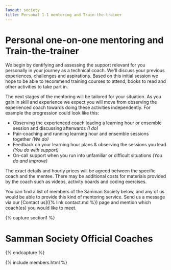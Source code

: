 ```yaml
---
layout: society
title: Personal 1-1 mentoring and Train-the-trainer
---
```


# Personal one-on-one mentoring and Train-the-trainer

We begin by dentifying and assessing the support relevant for you personally in your journey as a technical coach. We'll discuss your previous experiences, challenges and aspirations. Based on this initial session we hope to be able to recommend training courses to attend, books to read and other activities to take part in.

The next stages of the mentoring will be tailored for your situation. As you gain in skill and experience we expect you will move from observing the experienced coach towards doing these activities independently. For example the progression could look like this:

* Observing the experienced coach leading a learning hour or ensemble session and discussing afterwards _(I do)_
* Pair-coaching and running learning hour and ensemble sessions together _(We do)_
* Feedback on your learning hour plans & observing the sessions you lead _(You do with support)_
* On-call support when you run into unfamiliar or difficult situations _(You do and improve)_

The exact details and hourly prices will be agreed between the specific coach and the mentee. There may be additional costs for materials provided by the coach such as videos, activity boards and coding exercises.

You can find a list of members of the Samman Society below, and any of us would be able to provide this kind of mentoring service. Send us a message via our [Contact us]({% link contact.md %}) page and mention which coach(es) you would like to meet. 

{% capture section1 %}
# Samman Society Official Coaches

{% endcapture %}

{% include members.html %}
